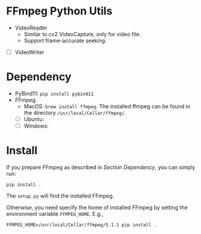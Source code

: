 # FFmpeg Python Utils
- VideoReader
    - Similar to cv2.VideoCapture, only for video file.
    - Support frame-accurate seeking.
- [ ] VideoWriter

# Dependency
- PyBind11: `pip install pybind11`
- FFmpeg.
    - MacOS: `brew install ffmpeg`. The installed ffmpeg can be found in the directory `/usr/local/Cellar/ffmpeg/`.
    - [ ] Ubuntu:
    - [ ] Windows:

# Install
If you prepare FFmpeg as described in *Section Dependency*, you can simply run:
```
pip install .
```
The `setup.py` will find the installed FFmpeg.

Otherwise, you need specify the home of installed FFmpeg by setting the environment variable `FFMPEG_HOME`. E.g.,
```
FFMPEG_HOME=/usr/local/Cellar/ffmpeg/5.1.1 pip install .
```
